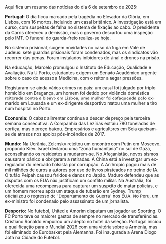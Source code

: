 Aqui fica um resumo das notícias do dia 6 de setembro de 2025:

**Portugal:** O dia ficou marcado pela tragédia no Elevador da Glória, em Lisboa, com 16 mortos, incluindo um casal britânico. A investigação está em curso, com suspeitas de falha no sistema de fixação ao cabo. O presidente da Carris ofereceu a demissão, mas o governo descartou uma inspeção pelo IMT. O funeral do guarda-freio realiza-se hoje.

No sistema prisional, surgem novidades no caso da fuga em Vale de Judeus: sete guardas prisionais foram condenados, mas os sindicatos vão recorrer das penas. Foram instalados inibidores de sinal e drones na prisão.

Na educação, Marcelo promulgou o Instituto de Educação, Qualidade e Avaliação. Na U.Porto, estudantes exigem um Senado Académico urgente sobre o caso do acesso a Medicina, com o reitor a negar pressões.

Registaram-se ainda vários crimes no país: um casal foi julgado por triplo homicídio em Bragança, um homem foi detido por violência doméstica reiterada contra a bisavó em Lisboa, uma mulher foi esfaqueada pelo ex-marido em Lousada e um ex-dirigente desportivo matou uma mulher a tiro num hospital no Porto.

**Economia:** O cabaz alimentar continua a descer de preço pela terceira semana consecutiva. A Companhia das Lezírias extraiu 780 toneladas de cortiça, mas o preço baixou. Empresários e agricultores em Seia queixam-se de atrasos nos apoios pós-incêndios de 2017.

**Mundo:** Na Ucrânia, Zelensky rejeitou um encontro com Putin em Moscovo, propondo Kiev. Israel declarou uma "zona humanitária" no sul de Gaza, aconselhando os residentes a mudarem-se. No Afeganistão, novos sismos causaram pânico e obrigaram a retiradas. A China está a investigar um ex-regulador do mercado bolsista por corrupção. A Anthropic pagou mais de mil milhões de euros a autores por uso de livros pirateados no treino de IA. O tufão Peipah causou feridos e danos no Japão. Maduro defendeu que as disputas com os EUA não justificam um conflito militar. Na Austrália, foi oferecida uma recompensa para capturar um suspeito de matar polícias, e um homem morreu após um ataque de tubarão em Sydney. Trump oficializou o regresso do "Departamento de Guerra" nos EUA. No Peru, um ex-ministro foi condenado pelo assassinato de um jornalista.

**Desporto:** No futebol, United e Amorim disputam um jogador ao Sporting. O FC Porto teve os maiores gastos de sempre no mercado de transferências. Cristiano Ronaldo empurrou um adepto no hotel da seleção. Portugal iniciou a qualificação para o Mundial 2026 com uma vitória sobre a Arménia, mas foi eliminado do Eurobasket pela Alemanha. Foi inaugurada a Arena Diogo Jota na Cidade do Futebol.
